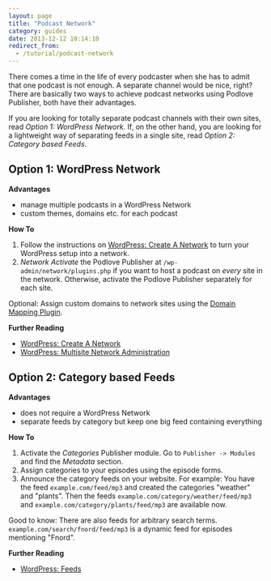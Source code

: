 ```yaml
---
layout: page
title: "Podcast Network"
category: guides
date: 2013-12-12 10:14:10
redirect_from:
  - /tutorial/podcast-network
---
```


There comes a time in the life of every podcaster when she has to admit that one podcast is not enough. A separate channel would be nice, right? There are basically two ways to achieve podcast networks using Podlove Publisher, both have their advantages.

If you are looking for totally separate podcast channels with their own sites, read _Option 1: WordPress Network_. If, on the other hand, you are looking for a lightweight way of separating feeds in a single site, read _Option 2: Category based Feeds_.

## Option 1: WordPress Network

**Advantages**

- manage multiple podcasts in a WordPress Network
- custom themes, domains etc. for each podcast

**How To**

1. Follow the instructions on [WordPress: Create A Network][1] to turn your WordPress setup into a network.
2. _Network Activate_ the Podlove Publisher at `/wp-admin/network/plugins.php` if you want to host a podcast on _every_ site in the network. Otherwise, activate the Podlove Publisher separately for each site.

Optional: Assign custom domains to network sites using the [Domain Mapping Plugin][4].

**Further Reading**

- [WordPress: Create A Network][1]
- [WordPress: Multisite Network Administration][2]

## Option 2: Category based Feeds

**Advantages**

- does not require a WordPress Network
- separate feeds by category but keep one big feed containing everything

**How To**

1. Activate the _Categories_ Publisher module. Go to `Publisher -> Modules` and find the _Metadata_ section.
2. Assign categories to your episodes using the episode forms. 
3. Announce the category feeds on your website. For example: You have the feed `example.com/feed/mp3` and created the categories "weather" and "plants". Then the feeds `example.com/category/weather/feed/mp3` and `example.com/category/plants/feed/mp3` are available now.

Good to know: There are also feeds for arbitrary search terms. `example.com/search/fnord/feed/mp3` is a dynamic feed for episodes mentioning "Fnord".

**Further Reading**

- [WordPress: Feeds][3]

[1]: http://codex.wordpress.org/Create_A_Network
[2]: http://codex.wordpress.org/Multisite_Network_Administration
[3]: http://codex.wordpress.org/WordPress_Feeds
[4]: https://wordpress.org/plugins/wordpress-mu-domain-mapping/